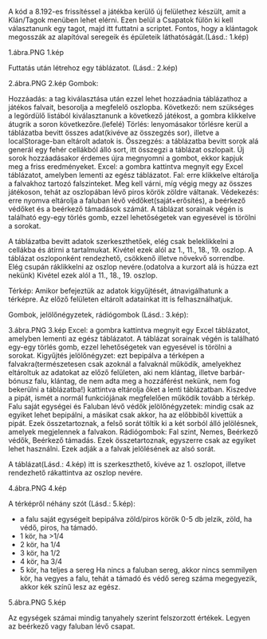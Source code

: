 A kód a 8.192-es frissítéssel a játékba kerülő új felülethez készült, amit a Klán/Tagok menüben lehet elérni. Ezen belül a Csapatok fülön ki kell választanunk egy tagot, majd itt futtatni a scriptet. Fontos, hogy a klántagok megosszák az alapítóval seregeik és épületeik láthatóságát.(Lásd.: 1.kép)

1.ábra.PNG
1.kép​


Futtatás után létrehoz egy táblázatot. (Lásd.: 2.kép)

2.ábra.PNG
2.kép​
Gombok:

Hozzáadás: a tag kiválasztása után ezzel lehet hozzáadnia táblázathoz a játékos falvait, besorolja a megfelelő oszlopba.
Következő: nem szükséges a legördülő listából kiválasztanunk a következő játékost, a gombra klikkelve átugrik a soron következőre.(lefelé)
Törlés: lenyomásakor törlésre kerül a táblázatba bevitt összes adat(kivéve az összegzés sor), illetve a localStorage-ban eltárolt adatok is.
Összegzés: a táblázatba bevitt sorok alá generál egy fehér cellákból álló sort, itt összegzi a táblázat oszlopait. Új sorok hozzáadásakor érdemes újra megnyomni a gombot, ekkor kapjuk meg a friss eredményeket.
Excel: a gombra kattintva megnyit egy Excel táblázatot, amelyben lementi az egész táblázatot.
Fal: erre klikkelve eltárolja a falvakhoz tartozó falszinteket. Meg kell várni, míg végig megy az összes játékoson, tehát az oszlopában lévő piros körök zöldre váltanak.
Védekezés: erre nyomva eltárolja a faluban lévő védőket(saját+erősítés), a beérkező védőket és a beérkező támadások számát.
A táblázat sorainak végén is található egy-egy törlés gomb, ezzel lehetőségetek van egyesével is törölni a sorokat.​

A táblázatba bevitt adatok szerkeszthetőek, elég csak beleklikkelni a cellákba és átírni a tartalmukat. Kivétel ezek alól az 1., 11., 18., 19. oszlop.
A táblázat oszloponként rendezhető, csökkenő illetve növekvő sorrendbe. Elég csupán ráklikkelni az oszlop nevére.(odatolva a kurzort alá is húzza ezt nekünk) Kivétel ezek alól a 11., 18., 19. oszlop.



Térkép:
Amikor befejeztük az adatok kigyűjtését, átnavigálhatunk a térképre. Az előző felületen eltárolt adatainkat itt is felhasználhatjuk.

Gombok, jelölőnégyzetek, rádiógombok (Lásd.: 3.kép):

3.ábra.PNG
3.kép​
Excel: a gombra kattintva megnyit egy Excel táblázatot, amelyben lementi az egész táblázatot.
A táblázat sorainak végén is található egy-egy törlés gomb, ezzel lehetőségetek van egyesével is törölni a sorokat.
Kigyűjtés jelölőnégyzet: ezt bepipálva a térképen a falvakra(természetesen csak azoknál a falvaknál működik, amelyekhez eltároltuk az adatokat az előző felületen, aki nem klántag, illetve barbár-bónusz falu, klántag, de nem adta meg a hozzáférést nekünk, nem fog bekerülni a táblázatba!) kattintva eltárolja őket a lenti táblázatban. Kiszedve a pipát, ismét a normál funkciójának megfelelően működik tovább a térkép.
Falu saját egységei és Faluban lévő védők jelölőnégyzetek: mindig csak az egyiket lehet bepipálni, a másikat csak akkor, ha az előbbiből kivettük a pipát. Ezek összetartoznak, a felső sorát töltik ki a két sorból álló jelölésnek, amelyek megjelennek a falvakon.
Rádiógombok: Fal szint, Nemes, Beérkező védők, Beérkező támadás. Ezek összetartoznak, egyszerre csak az egyiket lehet használni. Ezek adják a a falvak jelölésének az alsó sorát.

A táblázat(Lásd.: 4.kép) itt is szerkeszthető, kivéve az 1. oszlopot, illetve rendezhető rákattintva az oszlop nevére.

4.ábra.PNG
4.kép​

A térképről néhány szót (Lásd.: 5.kép):
- a falu saját egységeit bepipálva zöld/piros körök 0-5 db jelzik, zöld, ha védő, piros, ha támadó.
- 1 kör, ha >1/4
- 2 kör, ha 1/4
- 3 kör, ha 1/2
- 4 kör, ha 3/4
- 5 kör, ha teljes a sereg
Ha nincs a faluban sereg, akkor nincs semmilyen kör, ha vegyes a falu, tehát a támadó és védő sereg száma megegyezik, akkor kék színű lesz az egész.

5.ábra.PNG
5.kép​

Az egységek számai mindig tanyahely szerint felszorzott értékek. Legyen az beérkező vagy faluban lévő csapat.

